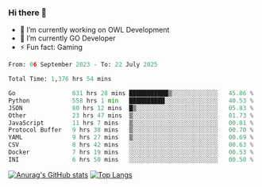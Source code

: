 ### Hi there 👋 

- 🔭 I’m currently working on OWL Development
- 🌱 I’m currently GO Developer
-  ⚡ Fun fact: Gaming
  
  <!--
- 👯 I’m looking to collaborate on ...
- 🤔 I’m looking for help with ...
- 💬 Ask me about ...
- 📫 How to reach me: ...
- 😄 Pronouns: ...
-->

<!--START_SECTION:waka-->

```python
From: 06 September 2023 - To: 22 July 2025

Total Time: 1,376 hrs 54 mins

Go                631 hrs 28 mins ███████████▒░░░░░░░░░░░░░   45.86 %
Python            558 hrs 1 min   ██████████░░░░░░░░░░░░░░░   40.53 %
JSON              80 hrs 12 mins  █▒░░░░░░░░░░░░░░░░░░░░░░░   05.83 %
Other             23 hrs 47 mins  ▒░░░░░░░░░░░░░░░░░░░░░░░░   01.73 %
JavaScript        11 hrs 7 mins   ▒░░░░░░░░░░░░░░░░░░░░░░░░   00.81 %
Protocol Buffer   9 hrs 38 mins   ▒░░░░░░░░░░░░░░░░░░░░░░░░   00.70 %
YAML              9 hrs 27 mins   ▒░░░░░░░░░░░░░░░░░░░░░░░░   00.69 %
CSV               8 hrs 42 mins   ░░░░░░░░░░░░░░░░░░░░░░░░░   00.63 %
Docker            7 hrs 19 mins   ░░░░░░░░░░░░░░░░░░░░░░░░░   00.53 %
INI               6 hrs 50 mins   ░░░░░░░░░░░░░░░░░░░░░░░░░   00.50 %
```

<!--END_SECTION:waka-->

[![Anurag's GitHub stats](https://github-readme-stats.vercel.app/api?username=aebalz&show_icons=true&theme=codeSTACKr)](https://github.com/anuraghazra/github-readme-stats)
[![Top Langs](https://github-readme-stats.vercel.app/api/top-langs/?username=aebalz&layout=compact&card_width=350&theme=codeSTACKr)](https://github.com/anuraghazra/github-readme-stats)
<!-- [![Readme Card](https://github-readme-stats.vercel.app/api/pin/?username=aebalz&repo=go-gin-gone&show_owner=true)](https://github.com/anuraghazra/github-readme-stats)-->
